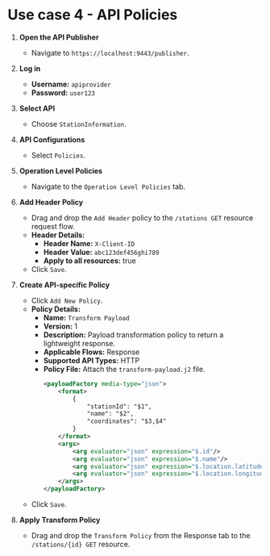 # Use case 4 - API Policies

1. **Open the API Publisher**
   - Navigate to `https://localhost:9443/publisher`.

2. **Log in**
   - **Username:** `apiprovider`
   - **Password:** `user123`

3. **Select API**
   - Choose `StationInformation`.

4. **API Configurations**
   - Select `Policies`.

5. **Operation Level Policies**
   - Navigate to the `Operation Level Policies` tab.

6. **Add Header Policy**
   - Drag and drop the `Add Header` policy to the `/stations GET` resource request flow.
   - **Header Details:**
     - **Header Name:** `X-Client-ID`
     - **Header Value:** `abc123def456ghi789`
     - **Apply to all resources:** true
   - Click `Save`.

7. **Create API-specific Policy**
   - Click `Add New Policy`.
   - **Policy Details:**
     - **Name:** `Transform Payload`
     - **Version:** 1
     - **Description:** Payload transformation policy to return a lightweight response.
     - **Applicable Flows:** Response
     - **Supported API Types:** HTTP
     - **Policy File:**
       Attach the `transform-payload.j2` file.
       ```xml
       <payloadFactory media-type="json">
           <format>
               {
                   "stationId": "$1",
                   "name": "$2",
                   "coordinates": "$3,$4"
               }
           </format>
           <args>
               <arg evaluator="json" expression="$.id"/>
               <arg evaluator="json" expression="$.name"/>
               <arg evaluator="json" expression="$.location.latitude"/>
               <arg evaluator="json" expression="$.location.longitude"/>
           </args>
       </payloadFactory>
       ```
   - Click `Save`.

8. **Apply Transform Policy**
   - Drag and drop the `Transform Policy` from the Response tab to the `/stations/{id} GET` resource.
